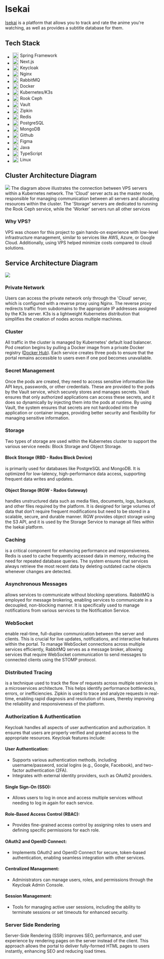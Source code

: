 # Isekai

[Isekai](https://isekai.pl) is a platform that allows you to track and rate the anime you're watching, as well as provides a subtitle database for them.

## Tech Stack
- <span style="display:flex;gap:5px;align-items:center;"><img src="https://cdn.jsdelivr.net/gh/devicons/devicon@latest/icons/spring/spring-original.svg" style="width:20px" /> Spring Framework</span>
- <span style="display:flex;gap:5px;align-items:center;"><img src="https://cdn.jsdelivr.net/gh/devicons/devicon@latest/icons/nextjs/nextjs-original.svg" style="width:20px" /> Next.js</span>
- <span style="display:flex;gap:5px;align-items:center;"><img src="./media/logo_of_keycloak.svg" style="width:20px" /> Keycloak</span>
- <span style="display:flex;gap:5px;align-items:center;"><img src="https://cdn.jsdelivr.net/gh/devicons/devicon@latest/icons/nginx/nginx-original.svg" style="width:20px" /> Nginx</span>
- <span style="display:flex;gap:5px;align-items:center;"><img src="https://cdn.jsdelivr.net/gh/devicons/devicon@latest/icons/rabbitmq/rabbitmq-original.svg" style="width:20px" /> RabbitMQ</span>
- <span style="display:flex;gap:5px;align-items:center;"><img src="https://cdn.jsdelivr.net/gh/devicons/devicon@latest/icons/docker/docker-original.svg" style="width:20px" /> Docker</span>
- <span style="display:flex;gap:5px;align-items:center;"><img src="https://cdn.jsdelivr.net/gh/devicons/devicon@latest/icons/kubernetes/kubernetes-original.svg" style="width:20px" /> Kubernetes/K3s</span>
- <span style="display:flex;gap:5px;align-items:center;"><img src="https://rook.io/images/rook-logo-small.svg" style="width:20px" /> Rook Ceph</span>
- <span style="display:flex;gap:5px;align-items:center;"><img src="https://cdn.jsdelivr.net/gh/devicons/devicon@latest/icons/vault/vault-original.svg" style="width:20px" /> Vault</span>
- <span style="display:flex;gap:5px;align-items:center;"><img src="./media/zipkin_symbol.svg" style="width:20px" /> Zipkin</span>
- <span style="display:flex;gap:5px;align-items:center;"><img src="https://cdn.jsdelivr.net/gh/devicons/devicon@latest/icons/redis/redis-original.svg" style="width:20px" /> Redis</span>
- <span style="display:flex;gap:5px;align-items:center;"><img src="https://cdn.jsdelivr.net/gh/devicons/devicon@latest/icons/postgresql/postgresql-original.svg" style="width:20px" /> PostgreSQL</span>
- <span style="display:flex;gap:5px;align-items:center;"><img src="https://cdn.jsdelivr.net/gh/devicons/devicon@latest/icons/mongodb/mongodb-original.svg" style="width:20px" /> MongoDB</span>
- <span style="display:flex;gap:5px;align-items:center;"><img src="https://cdn.jsdelivr.net/gh/devicons/devicon@latest/icons/github/github-original.svg" style="width:20px" /> Github</span>
- <span style="display:flex;gap:5px;align-items:center;"><img src="https://cdn.jsdelivr.net/gh/devicons/devicon@latest/icons/figma/figma-original.svg" style="width:20px" /> Figma</span>
- <span style="display:flex;gap:5px;align-items:center;"><img src="https://cdn.jsdelivr.net/gh/devicons/devicon@latest/icons/java/java-original.svg" style="width:20px" /> Java</span>
- <span style="display:flex;gap:5px;align-items:center;"><img src="https://cdn.jsdelivr.net/gh/devicons/devicon@latest/icons/typescript/typescript-original.svg" style="width:20px" /> TypeScript</span>
- <span style="display:flex;gap:5px;align-items:center;"><img src="https://cdn.jsdelivr.net/gh/devicons/devicon@latest/icons/linux/linux-original.svg" style="width:20px" /> Linux</span>

## Cluster Architecture Diagram

![](/media/cluster-arch-diagram.svg)
The diagram above illustrates the connection between VPS servers within a Kubernetes network. The 'Cloud' server acts as the master node, responsible for managing communication between all servers and allocating resources within the cluster. The 'Storage' servers are dedicated to running the Rook Ceph service, while the 'Worker' servers run all other services

### Why VPS?
VPS was chosen for this project to gain hands-on experience with low-level infrastructure management, similar to services like AWS, Azure, or Google Cloud. Additionally, using VPS helped minimize costs compared to cloud solutions.

## Service Architecture Diagram

![](/media/service-arch-diagram.svg)

### Private Network
Users can access the private network only through the 'Cloud' server, which is configured with a reverse proxy using Nginx. The reverse proxy redirects traffic from subdomains to the appropriate IP addresses assigned by the K3s server. K3s is a lightweight Kubernetes distribution that simplifies the creation of nodes across multiple machines.

### Cluster
All traffic in the cluster is managed by Kubernetes' default load balancer. Pod creation begins by pulling a Docker image from a private Docker registry ([Docker Hub](https://hub.docker.com/)). Each service creates three pods to ensure that the portal remains accessible to users even if one pod becomes unavailable.

### Secret Management
Once the pods are created, they need to access sensitive information like API keys, passwords, or other credentials. These are provided to the pods by the Vault service, which securely stores and manages secrets. Vault ensures that only authorized applications can access these secrets, and it does so dynamically by injecting them into the pods at runtime.
By using Vault, the system ensures that secrets are not hardcoded into the application or container images, providing better security and flexibility for managing sensitive information.

### Storage
Two types of storage are used within the Kubernetes cluster to support the various service needs: Block Storage and Object Storage.

#### Block Storage (RBD - Rados Block Device)
is primarily used for databases like PostgreSQL and MongoDB. It is optimized for low-latency, high-performance data access, supporting frequent data writes and updates.

#### Object Storage (RGW - Rados Gateway)
handles unstructured data such as media files, documents, logs, backups, and other files required by the platform. It is designed for large volumes of data that don’t require frequent modifications but need to be stored in a scalable, secure, and durable manner. RGW provides object storage using the S3 API, and it is used by the Storage Service to manage all files within the Isekai platform.

### Caching
is a critical component for enhancing performance and responsiveness. Redis is used to cache frequently accessed data in memory, reducing the need for repeated database queries. The system ensures that services always retrieve the most recent data by deleting outdated cache objects whenever changes are detected.

### Asynchronous Messages
allows services to communicate without blocking operations. RabbitMQ is employed for message brokering, enabling services to communicate in a decoupled, non-blocking manner. It is specifically used to manage notifications from various services to the Notification Service.

### WebSocket
enable real-time, full-duplex communication between the server and clients. This is crucial for live updates, notifications, and interactive features within the portal. To manage WebSocket connections across multiple services efficiently, RabbitMQ serves as a message broker, allowing services that require WebSocket communication to send messages to connected clients using the STOMP protocol.

### Distributed Tracing
is a technique used to track the flow of requests across multiple services in a microservices architecture. This helps identify performance bottlenecks, errors, or inefficiencies. Zipkin is used to trace and analyze requests in real-time, enabling rapid diagnosis and resolution of issues, thereby improving the reliability and responsiveness of the platform.

### Authorization & Authentication
Keycloak handles all aspects of user authentication and authorization. It ensures that users are properly verified and granted access to the appropriate resources. Keycloak features include:

#### User Authentication:
- Supports various authentication methods, including username/password, social logins (e.g., Google, Facebook), and two-factor authentication (2FA).
- Integrates with external identity providers, such as OAuth2 providers.

#### Single Sign-On (SSO):
- Allows users to log in once and access multiple services without needing to log in again for each service.

#### Role-Based Access Control (RBAC):
- Provides fine-grained access control by assigning roles to users and defining specific permissions for each role.

#### OAuth2 and OpenID Connect:
- Implements OAuth2 and OpenID Connect for secure, token-based authentication, enabling seamless integration with other services.

#### Centralized Management:
- Administrators can manage users, roles, and permissions through the Keycloak Admin Console.

#### Session Management:
- Tools for managing active user sessions, including the ability to terminate sessions or set timeouts for enhanced security.

### Server Side Rendering
Server-Side Rendering (SSR) improves SEO, performance, and user experience by rendering pages on the server instead of the client. This approach allows the portal to deliver fully-formed HTML pages to users instantly, enhancing SEO and reducing load times.